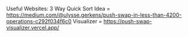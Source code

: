 Useful Websites:
3 Way Quick Sort Idea = https://medium.com/@ulysse.gerkens/push-swap-in-less-than-4200-operations-c292f034f6c0
Visualizer = https://push-swap-visualizer.vercel.app/
